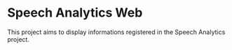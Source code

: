 # Speech Analytics Web

This project aims to display informations registered in the Speech Analytics project.